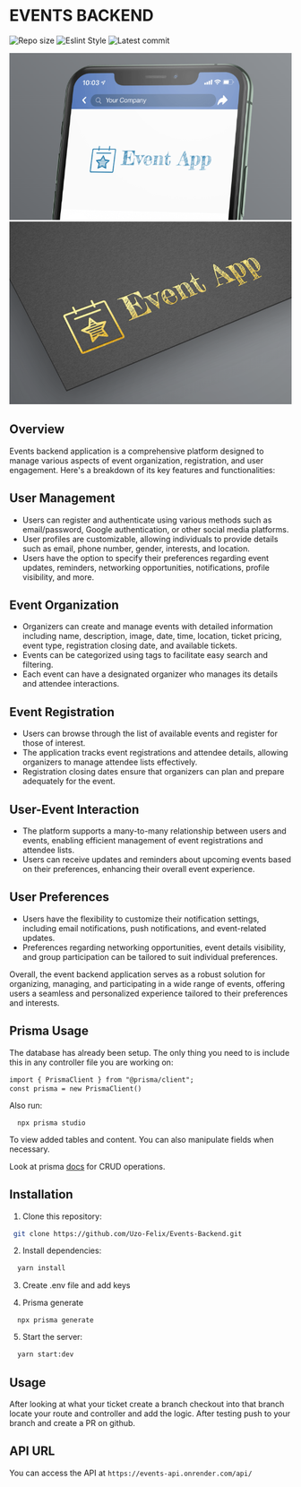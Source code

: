 # EVENTS BACKEND

![Repo size](https://img.shields.io/github/repo-size/Uzo-Felix/Events-Backend)
![Eslint Style](https://img.shields.io/badge/ESLINT-style%20guide-purple?style=round-square)
![Latest commit](https://img.shields.io/github/last-commit/Uzo-Felix/Events-Backend/main?style=round-square)

![Event App](./events.PNG) ![Event App](./events2.PNG)

## Overview
Events backend application is a comprehensive platform designed to manage various aspects of event organization, registration, and user engagement. Here's a breakdown of its key features and functionalities:

## User Management
- Users can register and authenticate using various methods such as email/password, Google authentication, or other social media platforms.
- User profiles are customizable, allowing individuals to provide details such as email, phone number, gender, interests, and location.
- Users have the option to specify their preferences regarding event updates, reminders, networking opportunities, notifications, profile visibility, and more.

## Event Organization
- Organizers can create and manage events with detailed information including name, description, image, date, time, location, ticket pricing, event type, registration closing date, and available tickets.
- Events can be categorized using tags to facilitate easy search and filtering.
- Each event can have a designated organizer who manages its details and attendee interactions.

## Event Registration
- Users can browse through the list of available events and register for those of interest.
- The application tracks event registrations and attendee details, allowing organizers to manage attendee lists effectively.
- Registration closing dates ensure that organizers can plan and prepare adequately for the event.

## User-Event Interaction
- The platform supports a many-to-many relationship between users and events, enabling efficient management of event registrations and attendee lists.
- Users can receive updates and reminders about upcoming events based on their preferences, enhancing their overall event experience.

## User Preferences
- Users have the flexibility to customize their notification settings, including email notifications, push notifications, and event-related updates.
- Preferences regarding networking opportunities, event details visibility, and group participation can be tailored to suit individual preferences.

Overall, the event backend application serves as a robust solution for organizing, managing, and participating in a wide range of events, offering users a seamless and personalized experience tailored to their preferences and interests.

## Prisma Usage
The database has already been setup. The only thing you need to is include this in any controller file you are working on:
```
import { PrismaClient } from "@prisma/client";
const prisma = new PrismaClient()
```

Also run:
```
  npx prisma studio
```
To view added tables and content. You can also manipulate fields when necessary.

Look at prisma [docs](https://www.prisma.io/docs/concepts/components/prisma-client/crud) for CRUD operations.

## Installation
1. Clone this repository:
```bash
 git clone https://github.com/Uzo-Felix/Events-Backend.git
```
2. Install dependencies:
```bash
  yarn install
```
3. Create .env file and add keys

4. Prisma generate
```
  npx prisma generate
```
5. Start the server:
  ```bash
    yarn start:dev
  ```

## Usage
After looking at what your ticket create a branch checkout into that branch locate your route and controller and add the logic. After testing push to your branch and create a PR on github. 


## API URL
You can access the API at `https://events-api.onrender.com/api/`
